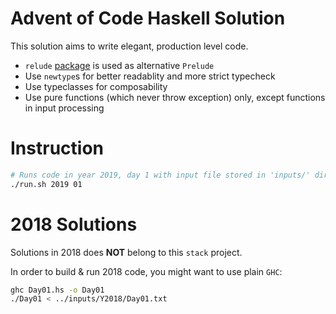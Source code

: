 # Advent of Code Haskell Solution

This solution aims to write elegant, production level code.

- `relude` [package](http://hackage.haskell.org/package/relude) is used as alternative `Prelude`
- Use `newtype`s for better readablity and more strict typecheck
- Use typeclasses for composability
- Use pure functions (which never throw exception) only, except functions in input processing

# Instruction

```bash
# Runs code in year 2019, day 1 with input file stored in 'inputs/' directory.
./run.sh 2019 01
```

# 2018 Solutions

Solutions in 2018 does **NOT** belong to this `stack` project.

In order to build & run 2018 code, you might want to use plain `GHC`:
```bash
ghc Day01.hs -o Day01
./Day01 < ../inputs/Y2018/Day01.txt
```
